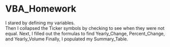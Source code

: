 # VBA_Homework

I stared by defining my variables.  
Then I collapsed the Ticker symbols by checking to see when they were not equal.
Next, I filled out the formulas to find Yearly_Change, Percent_Change, and Yearly_Volume
Finally, I populated my Summary_Table.
